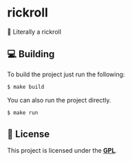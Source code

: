 # rickroll
🎵 Literally a rickroll

## 💻 Building

To build the project just run the following:
```sh
$ make build
```

You can also run the project directly.
```sh
$ make run
```

## 📜 License

This project is licensed under the [**GPL**](https://giant-penis-license.org).

